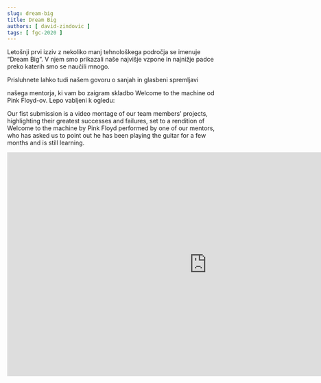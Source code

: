 ```yaml
---
slug: dream-big
title: Dream Big
authors: [ david-zindovic ]
tags: [ fgc-2020 ]
---
```


Letošnji prvi izziv z nekoliko manj tehnološkega področja se imenuje “Dream Big”. V njem
smo prikazali naše najvišje vzpone in najnižje padce preko katerih smo se naučili mnogo.
<!-- truncate --> Prisluhnete lahko tudi našem govoru o sanjah in glasbeni spremljavi
našega mentorja, ki vam bo zaigram skladbo Welcome to the machine od Pink Floyd-ov.
Lepo vabljeni k ogledu:

Our fist submission is a video montage of our team members’ projects, highlighting their
greatest successes and failures, set to a rendition of Welcome to the machine by Pink Floyd
performed by one of our mentors, who has asked us to point out he has been playing the guitar
for a few months and is still learning.

<iframe width="930px" height="523px" src="https://www.youtube.com/embed/7KhNt9mirHM" title="YouTube video player" frameborder="0" allow="accelerometer; autoplay; clipboard-write; encrypted-media; gyroscope; picture-in-picture; web-share" referrerpolicy="strict-origin-when-cross-origin" allowfullscreen></iframe>